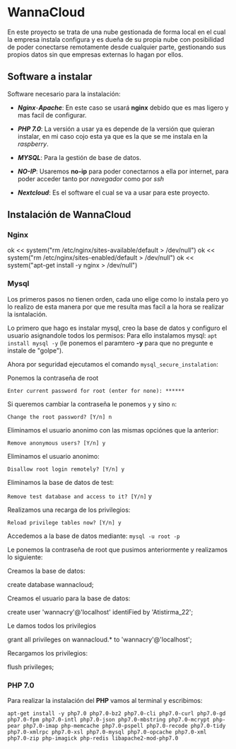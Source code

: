 # WannaCloud

En este proyecto se trata de una nube gestionada de forma local en el cual la empresa instala configura y es dueña de su propia nube con posibilidad de poder conectarse remotamente desde cualquier parte, gestionando sus propios datos sin que empresas externas lo hagan por ellos.

## Software a instalar

Software necesario para la instalación:

- ***Nginx***-***Apache***: En este caso se usará **nginx** debido que es mas ligero y mas facil de configurar.

-  ***PHP 7.0***: La versión a usar ya es depende de la versión que quieran instalar, en mi caso cojo esta ya que es la que se me instala en la *raspberry*.
  
- ***MYSQL***: Para la gestión de base de datos.
 
- ***NO-IP***: Usaremos **no-ip** para poder conectarnos a ella por internet, para poder acceder tanto por *navegador* como por *ssh*
- ***Nextcloud***: Es el software el cual se va a usar para este proyecto.

## Instalación de WannaCloud

### Nginx

ok << system("rm /etc/nginx/sites-available/default > /dev/null") 
ok << system("rm /etc/nginx/sites-enabled/default > /dev/null")
ok << system("apt-get install -y nginx > /dev/null")

### Mysql

Los primeros pasos no tienen orden, cada uno elige como lo instala pero yo lo realizo de esta manera por que me resulta mas facíl a la hora se realizar la isntalación.

Lo primero que hago es instalar mysql, creo la base de datos y configuro el usuario asignandole todos los permisos:
Para ello instalamos mysql:
`apt install mysql -y` 
(le ponemos el paramtero **-y** para que no pregunte e instale de "golpe").

Ahora por seguridad ejecutamos el comando `mysql_secure_instalation`:

Ponemos la contraseña de root


`Enter current password for root (enter for none): ******`

Si queremos cambiar la contraseña le ponemos `y` y sino `n`:

`Change the root password? [Y/n] n`

Eliminamos el usuario anonimo con las mismas opciónes que la anterior:

`Remove anonymous users? [Y/n] y`

Eliminamos el usuario anonimo:

`Disallow root login remotely? [Y/n] y`

Eliminamos la base de datos de test:

`Remove test database and access to it? [Y/n]` y

Realizamos una recarga de los privilegios:

`Reload privilege tables now? [Y/n] y`

Accedemos a la base de datos mediante:
`mysql -u root -p`

Le ponemos la contraseña de root que pusimos anteriormente y realizamos lo siguiente:

Creamos la base de datos:

create database wannacloud;

Creamos el usuario para la base de datos:

create user 'wannacry'@'localhost' identiFied by 'Atistirma_22';

Le damos todos los privilegios 

grant all privileges on wannacloud.* to 'wannacry'@'localhost';

Recargamos los privilegios:

flush privileges;

### PHP 7.0

Para realizar la instalación del **PHP** vamos al terminal y escribimos:

`apt-get install -y php7.0 php7.0-bz2 php7.0-cli php7.0-curl php7.0-gd php7.0-fpm php7.0-intl php7.0-json php7.0-mbstring php7.0-mcrypt php-pear php7.0-imap php-memcache php7.0-pspell php7.0-recode php7.0-tidy php7.0-xmlrpc php7.0-xsl php7.0-mysql php7.0-opcache php7.0-xml php7.0-zip php-imagick php-redis libapache2-mod-php7.0`


